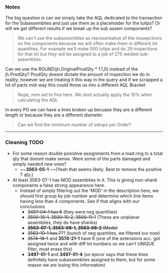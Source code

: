 ### Notes

The big question is can we simply take the AQL dedicated to the transaction for the 
	Subassemblies and just use them as a placeholder for the tulips?
	Or will we get different results if we break up the sub assem components?
> We can't use the subassemblies as representative of the inssepctions on the components because we will often make them in different lot quantities. For example we'll make 500 tulips and do 29 inspections for that lot but they will be assigned to a job of 275 welded sub-assemblies.

Can we use the ROUND(jh.OriginalProdQty * 1.1,0) instead of the jh.ProdQty?
ProdQty doesnt dictate the amount of inspection we do in reality, however we are treating it this way
in the query and if we scrapped a lot of parts mid-way this could throw us into a different AQL Bracket

> Nope, nvm we're fine here. We dont actually apply the 10% when calculating the AQL

In every PO we can have a lines broken up becuase
they are a different length or because they are a 
different diameter.

> Can we find the minimum number of setups per Order?


-----------------------------------------------------------

### Cleaning TODO

* For some reason double posistive assignments from a load ring to a total qty that doesnt make sense.
	Were some of the parts damaged and simply needed new ones?
	- ~~**3563-05-1** ~~(Yeah that seems likely. Best to remove the positive 7 qty.)
* At least 3563-07-1 has MOD assemblies in it. This is giving non-shank components a false strong appearance here.
  * Instead of simply filtering out the 'MOD' in the description here, we should first group by job number and determine which line items having less than 4 components. See if that aligns with our conclusions
    * ~~3497-04-1 has 6~~ (they were neg quantities)
    * ~~3500-10-1, 3500-10-2, 3500-11-1~~ (These are uniplanar assemblies, they do have shanks)
    * ~~**3563-07-1, 3563-08-1, 3563-08-2** (Mods)~~
    * ~~3563-10-1 has 7~~?? (bunch of neg quantites, we filtered our now)
    * ~~3574-18-1~~ and **3574-21-1** have 6 (one of the extensions acc. got assigned twice and with diff lot numbers so we can't UNIQUE filter, must erase this)
    * **3497-01-1** and **3497-01-4** (so epicor says that these lines definitely have subassemblies assigned to them, but for some reason we are losing this information)
